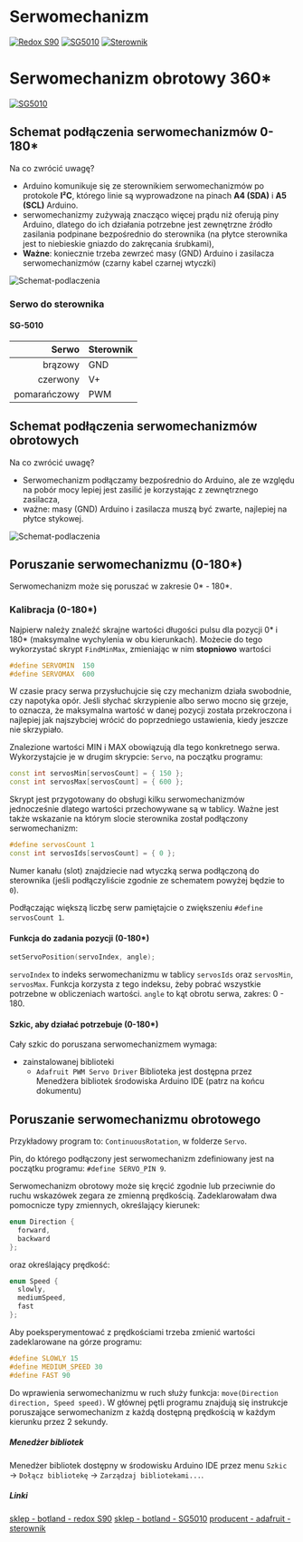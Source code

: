 # Serwomechanizm
[![Redox S90](http://mmhobby.pl/images/min/product_mid/326.JPG)](https://botland.com.pl/serwa-redox/1684-serwo-redox-s90-micro.html)
[![SG5010](http://www.robotistan.com/tower-pro-sg-5010-rc-servo-motor-3471-15-B.jpg)](https://botland.com.pl/serwa-typu-standard/485-serwo-tower-pro-sg-5010.html)
[![Sterownik](https://cdn-shop.adafruit.com/970x728/815-04.jpg)](https://www.adafruit.com/product/815)

# Serwomechanizm obrotowy 360*
[![SG5010](https://nettigo.pl/system/images/1979/original.jpg?1483454715)](https://nettigo.pl/products/serwomechanizm-obrotowy-360-stopni)



## Schemat podłączenia serwomechanizmów 0-180*
Na co zwrócić uwagę?
- Arduino komunikuje się ze sterownikiem serwomechanizmów po protokole **I²C**, którego linie są wyprowadzone na pinach **A4 (SDA)** i **A5 (SCL)** Arduino. 
- serwomechanizmy zużywają znacząco więcej prądu niż oferują piny Arduino, dlatego do ich działania potrzebne jest zewnętrzne źródło zasilania podpinane bezpośrednio do sterownika (na płytce sterownika jest to niebieskie gniazdo do zakręcania śrubkami), 
- **Ważne**: koniecznie trzeba zewrzeć masy (GND) Arduino i zasilacza serwomechanizmów (czarny kabel czarnej wtyczki) 

![Schemat-podlaczenia](http://www.awidera.idl.pl/ArduinoDIYworkshopimages/servo_PCA9685.png)

### Serwo do sterownika
#### SG-5010
Serwo | Sterownik 
---: | :---
brązowy | GND
czerwony | V+
pomarańczowy | PWM

## Schemat podłączenia serwomechanizmów obrotowych
Na co zwrócić uwagę?
- Serwomechanizm podłączamy bezpośrednio do Arduino, ale ze względu na pobór mocy lepiej jest zasilić je korzystając z zewnętrznego zasilacza, 
- ważne: masy (GND) Arduino i zasilacza muszą być zwarte, najlepiej na płytce stykowej. 

![Schemat-podlaczenia](http://www.awidera.idl.pl/ArduinoDIYworkshopimages/servo_continuous_rotation.png)


## Poruszanie serwomechanizmu (0-180*)
Serwomechanizm może się poruszać w zakresie 0* - 180*. 

### Kalibracja (0-180*)
Najpierw należy znaleźć skrajne wartości długości pulsu dla pozycji 0* i 180* (maksymalne wychylenia w obu kierunkach). Możecie do tego wykorzystać skrypt `FindMinMax`, zmieniając w nim **stopniowo** wartości 
``` C++
#define SERVOMIN  150
#define SERVOMAX  600
```
W czasie pracy serwa przysłuchujcie się czy mechanizm działa swobodnie, czy napotyka opór. Jeśli słychać skrzypienie albo serwo mocno się grzeje, to oznacza, że maksymalna wartość w danej pozycji została przekroczona i najlepiej jak najszybciej wrócić do poprzedniego ustawienia, kiedy jeszcze nie skrzypiało. 

Znalezione wartości MIN i MAX obowiązują dla tego konkretnego serwa. Wykorzystajcie je w drugim skrypcie: `Servo`, na początku programu: 
``` C++ 
const int servosMin[servosCount] = { 150 };
const int servosMax[servosCount] = { 600 };
```
Skrypt jest przygotowany do obsługi kilku serwomechanizmów jednocześnie dlatego wartości przechowywane są w tablicy. 
Ważne jest także wskazanie na którym slocie sterownika został podłączony serwomechanizm: 
``` C++
#define servosCount 1
const int servosIds[servosCount] = { 0 };
```
Numer kanału (slot) znajdziecie nad wtyczką serwa podłączoną do sterownika (jeśli podłączyliście zgodnie ze schematem powyżej będzie to `0`). 

Podłączając większą liczbę serw pamiętajcie o zwiększeniu `#define servosCount 1`. 


#### Funkcja do zadania pozycji (0-180*)
``` C++ 
setServoPosition(servoIndex, angle);
```
`servoIndex` to indeks serwomechanizmu w tablicy `servosIds` oraz `servosMin`, `servosMax`. Funkcja korzysta z tego indeksu, żeby pobrać wszystkie potrzebne w obliczeniach wartości. 
`angle` to kąt obrotu serwa, zakres: 0 - 180. 

#### Szkic, aby działać potrzebuje (0-180*)
Cały szkic do poruszana serwomechanizmem wymaga: 
- zainstalowanej biblioteki
  * `Adafruit PWM Servo Driver`
Biblioteka jest dostępna przez Menedżera bibliotek środowiska Arduino IDE (patrz na końcu dokumentu)


## Poruszanie serwomechanizmu obrotowego

Przykładowy program to: `ContinuousRotation`, w folderze `Servo`. 

Pin, do którego podłączony jest serwomechanizm zdefiniowany jest na początku programu: `#define SERVO_PIN 9`.

Serwomechanizm obrotowy może się kręcić zgodnie lub przeciwnie do ruchu wskazówek zegara ze zmienną prędkością. Zadeklarowałam dwa pomocnicze typy zmiennych, określający kierunek: 
``` C++
enum Direction { 
  forward, 
  backward
};
```
oraz określający prędkość:
``` C++
enum Speed { 
  slowly, 
  mediumSpeed, 
  fast
};
```

Aby poeksperymentować z prędkościami trzeba zmienić wartości zadeklarowane na górze programu: 
``` C++
#define SLOWLY 15
#define MEDIUM_SPEED 30
#define FAST 90
```
 Do wprawienia serwomechanizmu w ruch służy funkcja: `move(Direction direction, Speed speed)`. W głównej pętli programu znajdują się instrukcje poruszające serwomechanizm z każdą dostępną prędkością w każdym kierunku przez 2 sekundy. 


##### Menedżer bibliotek 
Menedżer bibliotek dostępny w środowisku Arduino IDE przez menu `Szkic` → `Dołącz bibliotekę` → `Zarządzaj bibliotekami...`.

##### Linki
[sklep - botland - redox S90](https://botland.com.pl/serwa-redox/1684-serwo-redox-s90-micro.html)
[sklep - botland - SG5010](https://botland.com.pl/serwa-typu-standard/485-serwo-tower-pro-sg-5010.html)
[producent - adafruit - sterownik](https://www.adafruit.com/product/815)